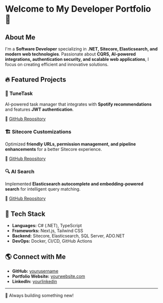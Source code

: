 # Welcome to My Developer Portfolio 🚀

## About Me

I'm a **Software Developer** specializing in **.NET, Sitecore, Elasticsearch, and modern web technologies**. Passionate about **CQRS, AI-powered integrations, authentication security, and scalable web applications**, I focus on creating efficient and innovative solutions.

## 🔥 Featured Projects

### 🎵 TuneTask
AI-powered task manager that integrates with **Spotify recommendations** and features **JWT authentication**.

🔗 [GitHub Repository](https://github.com/yourusername/tunetask)

### 🏗️ Sitecore Customizations
Optimized **friendly URLs, permission management, and pipeline enhancements** for a better Sitecore experience.

🔗 [GitHub Repository](https://github.com/yourusername/sitecore-customizations)

### 🔍 AI Search
Implemented **Elasticsearch autocomplete and embedding-powered search** for intelligent query matching.

🔗 [GitHub Repository](https://github.com/yourusername/ai-search)

## 🚀 Tech Stack

- **Languages:** C# (.NET), TypeScript
- **Frameworks:** Next.js, Tailwind CSS
- **Backend:** Sitecore, Elasticsearch, SQL Server, ADO.NET
- **DevOps:** Docker, CI/CD, GitHub Actions

## 🌎 Connect with Me

- **GitHub:** [yourusername](https://github.com/yourusername)
- **Portfolio Website:** [yourwebsite.com](https://yourwebsite.com)
- **LinkedIn:** [yourlinkedin](https://linkedin.com/in/yourlinkedin)

---

🚀 Always building something new!
